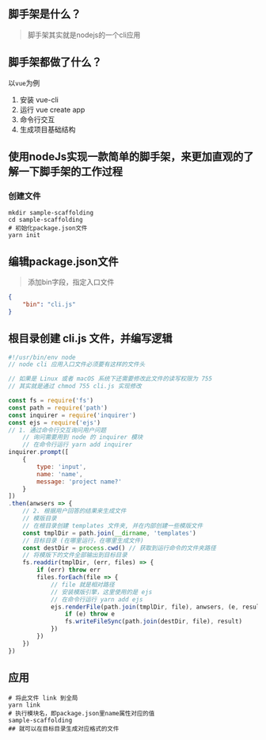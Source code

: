 ## 脚手架是什么？
> 脚手架其实就是nodejs的一个cli应用

## 脚手架都做了什么？
以`vue`为例
1. 安装 vue-cli
2. 运行 vue create app
3. 命令行交互
4. 生成项目基础结构

## 使用nodeJs实现一款简单的脚手架，来更加直观的了解一下脚手架的工作过程

### 创建文件
```shell
mkdir sample-scaffolding
cd sample-scaffolding
# 初始化package.json文件
yarn init
```
## 编辑package.json文件
> 添加bin字段，指定入口文件
```json
{
    "bin": "cli.js"
}
```
## 根目录创建 cli.js 文件，并编写逻辑
```js
#!/usr/bin/env node
// node cli 应用入口文件必须要有这样的文件头

// 如果是 Linux 或者 macOS 系统下还需要修改此文件的读写权限为 755
// 其实就是通过 chmod 755 cli.js 实现修改

const fs = require('fs')
const path = require('path')
const inquirer = require('inquirer')
const ejs = require('ejs')
// 1. 通过命令行交互询问用户问题
    // 询问需要用到 node 的 inquirer 模块
    // 在命令行运行 yarn add inquirer
inquirer.prompt([
    {
        type: 'input',
        name: 'name',
        message: 'project name?'
    }
])
.then(anwsers => {
    // 2. 根据用户回答的结果来生成文件
    // 模版目录
    // 在根目录创建 templates 文件夹, 并在内部创建一些模版文件
    const tmplDir = path.join(__dirname, 'templates')
    // 目标目录 (在哪里运行，在哪里生成文件)
    const destDir = process.cwd() // 获取到运行命令的文件夹路径
    // 将模版下的文件全部输出到目标目录
    fs.readdir(tmplDir, (err, files) => {
        if (err) throw err
        files.forEach(file => {
            // file 就是相对路径
            // 安装模版引擎，这里使用的是 ejs
            // 在命令行运行 yarn add ejs
            ejs.renderFile(path.join(tmplDir, file), anwsers, (e, result) => {
                if (e) throw e
                fs.writeFileSync(path.join(destDir, file), result)
            })
        })
    })
})
```
## 应用
```shell
# 将此文件 link 到全局
yarn link
# 执行模块名，即package.json里name属性对应的值
sample-scaffolding
## 就可以在目标目录生成对应格式的文件
```
